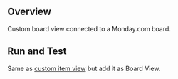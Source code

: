 ## Overview
Custom board view connected to a Monday.com board.

## Run and Test 
Same as [custom item view](https://github.com/moazmoshtha/custom-item-view/tree/master) but add it as Board View.
